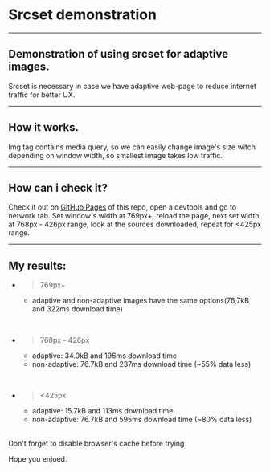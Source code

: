# Srcset demonstration
---
## Demonstration of using srcset for adaptive images.
Srcset is necessary in case we have adaptive web-page to reduce internet traffic for better UX.
***
## How it works.
Img tag contains media query, so we can easily change image's size witch depending on window width, so smallest image takes low traffic.
***
## How can i check it?
Check it out on [GitHub Pages](https://oddyhater.github.io/srcset-project/) of this repo, open a devtools and go to network tab. Set window's width at 769px+, reload the page, next set width at 768px - 426px range, look at the sources downloaded, repeat for <425px range.
***
## My results:
* >769px+
  * adaptive and non-adaptive images have the same options(76,7kB and 322ms download time)
<br/>

* >768px - 426px
  * adaptive: 34.0kB and 196ms download time
  * non-adaptive: 76.7kB and 237ms download time
  (~55% data less)
<br/>

* ><425px
  * adaptive: 15.7kB and 113ms download time
  * non-adaptive: 76.7kB and 595ms download time
  (~80% data less)
<br/>
Don't forget to disable browser's cache before trying.

Hope you enjoed.
